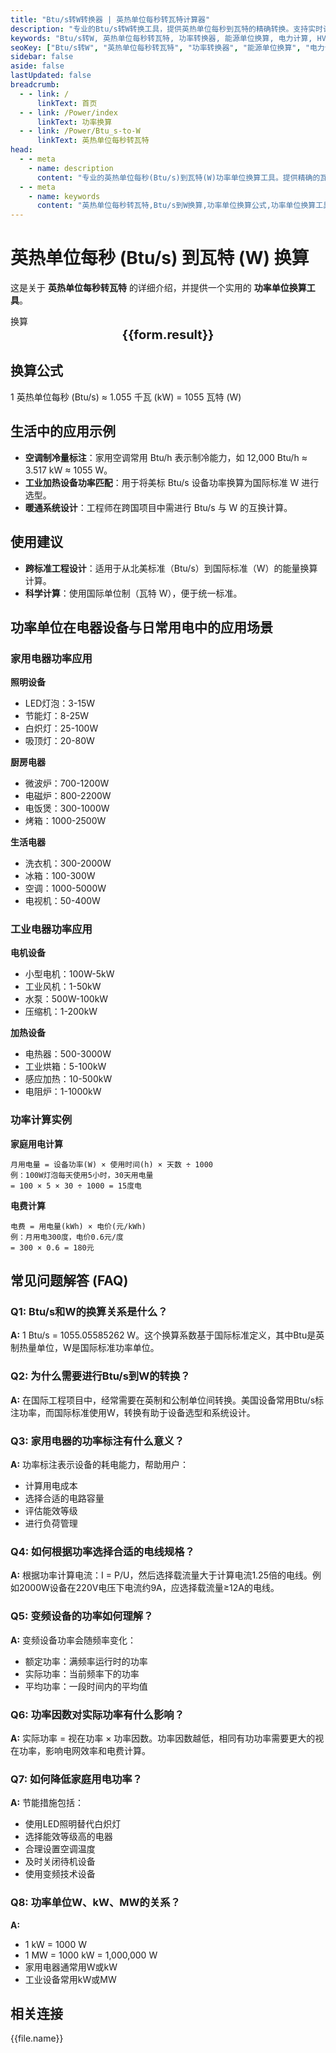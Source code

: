 ```yaml
---
title: "Btu/s转W转换器 | 英热单位每秒转瓦特计算器"
description: "专业的Btu/s转W转换工具，提供英热单位每秒到瓦特的精确转换。支持实时计算、批量转换和详细的转换公式说明，适用于电力工程、HVAC系统设计和能源计算等专业领域。"
keywords: "Btu/s转W, 英热单位每秒转瓦特, 功率转换器, 能源单位换算, 电力计算, HVAC功率, 制冷功率, 加热功率, 能效计算, 功率单位, 瓦特计算, 英热单位, 功率换算公式, 能源工程, 电器功率, 家电耗电, 工业功率, 发电机功率, 电机功率, 照明功率, 空调功率, 热泵功率, 锅炉功率, 功率测量, 能耗分析"
seoKey: ["Btu/s转W", "英热单位每秒转瓦特", "功率转换器", "能源单位换算", "电力计算", "HVAC功率", "制冷功率", "加热功率", "能效计算", "功率单位", "瓦特计算", "英热单位", "功率换算公式", "能源工程", "电器功率", "家电耗电", "工业功率", "发电机功率", "电机功率", "照明功率", "空调功率", "热泵功率", "锅炉功率", "功率测量", "能耗分析", "电力系统", "能源管理", "功率计算器", "单位转换"]
sidebar: false
aside: false
lastUpdated: false
breadcrumb:
  - - link: /
      linkText: 首页
  - - link: /Power/index
      linkText: 功率换算
  - - link: /Power/Btu_s-to-W
      linkText: 英热单位每秒转瓦特
head:
  - - meta
    - name: description
      content: "专业的英热单位每秒(Btu/s)到瓦特(W)功率单位换算工具。提供精确的瓦特换算公式和计算方法。适用于电器设备、照明系统、电子产品、暖通空调等领域的功率计算，支持国际标准SI功率单位换算需求。"
  - - meta
    - name: keywords
      content: "英热单位每秒转瓦特,Btu/s到W换算,功率单位换算公式,功率单位换算工具,暖通与电力设备功率单位,瓦特换算,w是什么单位,瓦特功率,电器功率,照明功率,电子产品功率,暖通空调功率,电机功率,加热器功率,冷却器功率,家用电器功率,办公设备功率,工业设备功率,LED灯功率,节能灯功率,电热器功率,空调功率,冰箱功率,洗衣机功率,电视功率,电脑功率,手机充电器功率,电源适配器功率,功率计算,能耗计算,电力消耗"
---
```

# 英热单位每秒 (Btu/s) 到瓦特 (W) 换算

这是关于 **英热单位每秒转瓦特** 的详细介绍，并提供一个实用的 **功率单位换算工具**。

<script setup>
import { onMounted,reactive,inject ,ref  } from 'vue'
import { NButton,NForm ,NFormItem,NInput,NInputNumber,NSelect,NCard,useMessage ,NGrid ,NGi } from 'naive-ui'
import { defineClientComponent } from 'vitepress'
import { Power } from '../files';
const convert = inject('convert')
const options =  [
  { "label": "英热单位每秒 (Btu/s)","value": "Btu/s" },
  { "label": "瓦特 (W)","value": "W" }
];
const formRef = ref(null);
const rules = {
  number:{
    required: true,
    type: 'number',
    trigger: "blur",
    message: '请输入数字'
  },
  to:{
    required: true,
    trigger: "select",
    message: '请选择转换单位'
  },
  from:{
    required: true,
    trigger: "select",
    message: '请选择原始单位'
  }
}
const form = reactive({
  number:null,
  to:'',
  from:'',
  result:'',
  title:'英热单位每秒转瓦特',
})
const seoKey = [
  "Btu/s转W", "英热单位每秒转瓦特", "功率转换器", "能源单位换算", "电力计算", 
  "HVAC功率", "制冷功率", "加热功率", "能效计算", "功率单位", 
  "瓦特计算", "英热单位", "功率换算公式", "能源工程", "电器功率", 
  "家电耗电", "工业功率", "发电机功率", "电机功率", "照明功率", 
  "空调功率", "热泵功率", "锅炉功率", "功率测量", "能耗分析", 
  "电力系统", "能源管理", "功率计算器", "单位转换"
]
const convertHandler = (e) => {
   e.preventDefault();
  formRef.value?.validate((errors)=>{
    if (!errors) {
      form.result = `${form.number}${form.from} = ${convert(form.number).from(form.from).to(form.to)}${form.to}`
    }
  })
}
</script>

<n-form size="large" :model="form" ref='formRef' :rules="rules">
  <n-form-item label="数值"  path="number">
    <n-input-number size="large" style="width:100%" :min="0" v-model:value="form.number"   placeholder="请输入要换算的数值" />
  </n-form-item>
  <n-form-item label="从" path="from">
    <n-select  size="large" :options="options" v-model:value="form.from" placeholder="请选择原始单位" />
  </n-form-item>
  <n-form-item label="到" path="to">
    <n-select  size="large" :options="options" v-model:value="form.to" placeholder="请选择换算单位" />
  </n-form-item>
  <n-form-item>
    <n-button type="info" style="width:100%" @click="convertHandler">换算</n-button>
  </n-form-item>
</n-form>
<n-card  embedded :bordered="false" hoverable>
  <div  style="text-align:center;font-size:20px;">
    <strong>{{form.result}}</strong>
  </div>
  <template #footer>
    <div class="seo-keywords">
      <span v-for="(keyword, index) in seoKey" :key="index" class="keyword-tag">
        {{ keyword }}
      </span>
    </div>
  </template>
</n-card>

## 换算公式

1 英热单位每秒 (Btu/s) ≈ 1.055 千瓦 (kW) = 1055 瓦特 (W)

## 生活中的应用示例

- **空调制冷量标注**：家用空调常用 Btu/h 表示制冷能力，如 12,000 Btu/h ≈ 3.517 kW ≈ 1055 W。
- **工业加热设备功率匹配**：用于将美标 Btu/s 设备功率换算为国际标准 W 进行选型。
- **暖通系统设计**：工程师在跨国项目中需进行 Btu/s 与 W 的互换计算。

## 使用建议

- **跨标准工程设计**：适用于从北美标准（Btu/s）到国际标准（W）的能量换算计算。
- **科学计算**：使用国际单位制（瓦特 W），便于统一标准。

## 功率单位在电器设备与日常用电中的应用场景

### 家用电器功率应用

**照明设备**
- LED灯泡：3-15W
- 节能灯：8-25W
- 白炽灯：25-100W
- 吸顶灯：20-80W

**厨房电器**
- 微波炉：700-1200W
- 电磁炉：800-2200W
- 电饭煲：300-1000W
- 烤箱：1000-2500W

**生活电器**
- 洗衣机：300-2000W
- 冰箱：100-300W
- 空调：1000-5000W
- 电视机：50-400W

### 工业电器功率应用

**电机设备**
- 小型电机：100W-5kW
- 工业风机：1-50kW
- 水泵：500W-100kW
- 压缩机：1-200kW

**加热设备**
- 电热器：500-3000W
- 工业烘箱：5-100kW
- 感应加热：10-500kW
- 电阻炉：1-1000kW

### 功率计算实例

**家庭用电计算**
```
月用电量 = 设备功率(W) × 使用时间(h) × 天数 ÷ 1000
例：100W灯泡每天使用5小时，30天用电量
= 100 × 5 × 30 ÷ 1000 = 15度电
```

**电费计算**
```
电费 = 用电量(kWh) × 电价(元/kWh)
例：月用电300度，电价0.6元/度
= 300 × 0.6 = 180元
```

## 常见问题解答 (FAQ)

### Q1: Btu/s和W的换算关系是什么？
**A:** 1 Btu/s = 1055.05585262 W。这个换算系数基于国际标准定义，其中Btu是英制热量单位，W是国际标准功率单位。

### Q2: 为什么需要进行Btu/s到W的转换？
**A:** 在国际工程项目中，经常需要在英制和公制单位间转换。美国设备常用Btu/s标注功率，而国际标准使用W，转换有助于设备选型和系统设计。

### Q3: 家用电器的功率标注有什么意义？
**A:** 功率标注表示设备的耗电能力，帮助用户：
- 计算用电成本
- 选择合适的电路容量
- 评估能效等级
- 进行负荷管理

### Q4: 如何根据功率选择合适的电线规格？
**A:** 根据功率计算电流：I = P/U，然后选择载流量大于计算电流1.25倍的电线。例如2000W设备在220V电压下电流约9A，应选择载流量≥12A的电线。

### Q5: 变频设备的功率如何理解？
**A:** 变频设备功率会随频率变化：
- 额定功率：满频率运行时的功率
- 实际功率：当前频率下的功率
- 平均功率：一段时间内的平均值

### Q6: 功率因数对实际功率有什么影响？
**A:** 实际功率 = 视在功率 × 功率因数。功率因数越低，相同有功功率需要更大的视在功率，影响电网效率和电费计算。

### Q7: 如何降低家庭用电功率？
**A:** 节能措施包括：
- 使用LED照明替代白炽灯
- 选择能效等级高的电器
- 合理设置空调温度
- 及时关闭待机设备
- 使用变频技术设备

### Q8: 功率单位W、kW、MW的关系？
**A:** 
- 1 kW = 1000 W
- 1 MW = 1000 kW = 1,000,000 W
- 家用电器通常用W或kW
- 工业设备常用kW或MW

## 相关连接
<n-grid x-gap="12" :cols="2">
  <n-gi v-for="(file,index) in Power" :key="index">
    <n-button
      text
      tag="a"
      :href="file.path"
      type="info"
    >
      {{file.name}}
    </n-button>
  </n-gi>
</n-grid>

<style scoped>
.seo-keywords {
  display: flex;
  flex-wrap: wrap;
  gap: 8px;
  margin-top: 12px;
}

.keyword-tag {
  background: #f0f0f0;
  padding: 4px 8px;
  border-radius: 4px;
  font-size: 12px;
  color: #666;
}
</style>